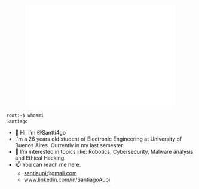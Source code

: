<p align="center"><img src="/metrics.terminal.svg" alt="Metrics" width="400"></p>

```
root:~$ whoami
Santiago
```
- 👋 Hi, I’m @Santti4go
- I'm a 26 years old student of Electronic Engineering at University of Buenos Aires. Currently in my last semester.
- 👀 I’m interested in topics like: Robotics, Cybersecurity, Malware analysis and Ethical Hacking.
- 📫 You can reach me here: 
    - santiaupi@gmail.com
    - www.linkedin.com/in/SantiagoAupi

